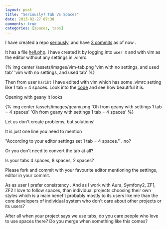 ```yaml
---
layout: post
title: "Seriously? Tab Vs Spaces"
date: 2013-02-27 07:38
comments: true
categories: [spaces, tabs]
---
```


I have created a repo [seriously][], and have [3 commits][] as of now .

[seriously]: https://github.com/harikt/seriosuly
[3 commits]: https://github.com/harikt/seriosuly/commits/master

It has a file [hell.php][]. I have created it by logging into `user X` 
and with vim as the editor without any settings in .vimrc.

{% img center /assets/images/vim-tab.png 'vim with no settings, and used tab' 'vim with no settings, and used tab' %}

[hell.php]: https://github.com/harikt/seriosuly/blob/master/hell.php

Then from user `harikt` I have edited with vim which has some .vimrc 
setting like 1 tab = 4 spaces. Look into the [code][] and see how beautiful 
it is.

Opening with geany it looks 

{% img center /assets/images/geany.png 'Oh from geany with settings 1 tab = 4 spaces' 'Oh from geany with settings 1 tab = 4 spaces' %}

[code]: https://github.com/harikt/seriosuly/blob/master/hell.php

Let us don't create problems, but solutions!

It is just one line you need to mention

"According to your editor settings set 1 tab = 4 spaces." . no?

Or you don't need to convert the tab at all? 

Is your tabs 4 spaces, 8 spaces, 2 spaces?

Please fork and commit with your favourite editor mentioning the settings, 
editor in your commit.

As as user I prefer consistency . And as I work with Aura, Symfony2, 
ZF1, ZF2 I love to follow spaces, than individual projects choosing their 
own styles which is a main benefit probably mostly to its users like me 
than the core developers of individual system who don't care about 
other projects or its users?

After all when your project says we use tabs, do you care people who love 
to use spaces there? Do you merge when something like this comes?

